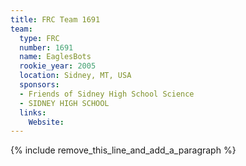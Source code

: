 ```yaml
---
title: FRC Team 1691
team:
  type: FRC
  number: 1691
  name: EaglesBots
  rookie_year: 2005
  location: Sidney, MT, USA
  sponsors:
  - Friends of Sidney High School Science
  - SIDNEY HIGH SCHOOL
  links:
    Website:
---
```


{% include remove_this_line_and_add_a_paragraph %}